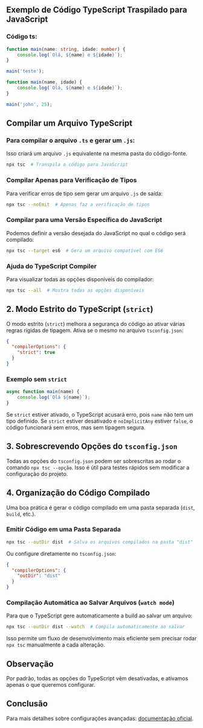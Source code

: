 ## **Exemplo de Código TypeScript Traspilado para JavaScript**

### Código ts:
```ts
function main(name: string, idade: number) {
    console.log(`Olá, ${name} e ${idade}`);
}

main('teste');
```

```js
function main(name, idade) {
    console.log(`Olá, ${name} e ${idade}`);
}

main('john', 25);
```


## **Compilar um Arquivo TypeScript**

### Para compilar o arquivo `.ts` e gerar um `.js`:
Isso criará um arquivo `.js` equivalente na mesma pasta do código-fonte.
```sh
npx tsc  # Transpila o código para JavaScript
```

### **Compilar Apenas para Verificação de Tipos**
Para verificar erros de tipo sem gerar um arquivo `.js` de saída:
```sh
npx tsc --noEmit  # Apenas faz a verificação de tipos
```

### **Compilar para uma Versão Específica do JavaScript**
Podemos definir a versão desejada do JavaScript no qual o código será compilado:
```sh
npx tsc --target es6  # Gera um arquivo compatível com ES6
```

### **Ajuda do TypeScript Compiler**
Para visualizar todas as opções disponíveis do compilador:
```sh
npx tsc --all  # Mostra todas as opções disponíveis
```


## 2. Modo Estrito do TypeScript (`strict`)

O modo estrito (`strict`) melhora a segurança do código ao ativar várias regras rígidas de tipagem. Ativa se o mesmo no arquivo `tsconfig.json`:
```json
{
  "compilerOptions": {
    "strict": true
  }
}
```

### **Exemplo sem `strict`**
```ts
async function main(name) {
    console.log(`Olá ${name}`);
}
```
Se `strict` estiver ativado, o TypeScript acusará erro, pois `name` não tem um tipo definido. Se `strict` estiver desativado e `noImplicitAny` estiver `false`, o código funcionará sem erros, mas sem tipagem segura.


## 3. Sobrescrevendo Opções do `tsconfig.json`
Todas as opções do `tsconfig.json` podem ser sobrescritas ao rodar o comando `npx tsc --opção`. Isso é útil para testes rápidos sem modificar a configuração do projeto.

## 4. Organização do Código Compilado

Uma boa prática é gerar o código compilado em uma pasta separada (`dist`, `build`, etc.).

### **Emitir Código em uma Pasta Separada**
```sh
npx tsc --outDir dist  # Salva os arquivos compilados na pasta "dist"
```
Ou configure diretamente no `tsconfig.json`:
```json
{
  "compilerOptions": {
    "outDir": "dist"
  }
}
```

### **Compilação Automática ao Salvar Arquivos (`watch mode`)**
Para que o TypeScript gere automaticamente a build ao salvar um arquivo:
```sh
npx tsc --outDir dist --watch  # Compila automaticamente ao salvar
```
Isso permite um fluxo de desenvolvimento mais eficiente sem precisar rodar `npx tsc` manualmente a cada alteração.

## Observação
Por padrão, todas as opções do TypeScript vêm desativadas, e ativamos apenas o que queremos configurar.

## Conclusão

Para mais detalhes sobre configurações avançadas: [documentação oficial](https://www.typescriptlang.org/docs/handbook/compiler-options.html).
